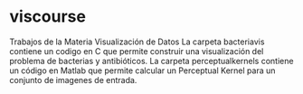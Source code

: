 # viscourse
Trabajos de la Materia Visualización de Datos
La carpeta bacteriavis contiene un codigo en C que permite construir una visualización del problema de bacterias y antibióticos.
La carpeta perceptualkernels contiene un código en Matlab que permite calcular un Perceptual Kernel para un conjunto de imagenes de entrada.
